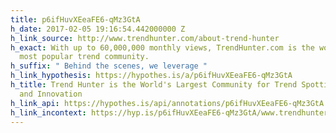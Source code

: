 ```yaml
---
title: p6ifHuvXEeaFE6-qMz3GtA
h_date: 2017-02-05 19:16:54.442000000 Z
h_link_source: http://www.trendhunter.com/about-trend-hunter
h_exact: With up to 60,000,000 monthly views, TrendHunter.com is the world's largest,
  most popular trend community.
h_suffix: " Behind the scenes, we leverage "
h_link_hypothesis: https://hypothes.is/a/p6ifHuvXEeaFE6-qMz3GtA
h_title: Trend Hunter is the World's Largest Community for Trend Spotting, Cool Hunting,
  and Innovation
h_link_api: https://hypothes.is/api/annotations/p6ifHuvXEeaFE6-qMz3GtA
h_link_incontext: https://hyp.is/p6ifHuvXEeaFE6-qMz3GtA/www.trendhunter.com/about-trend-hunter
---
```



